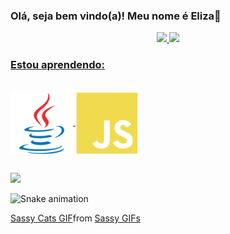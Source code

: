 ### Olá, seja bem vindo(a)! Meu nome é Eliza👋
<div align="center">
  <a href="https://github.com/elizateofilo">
  <img height="150em" src="https://github-readme-stats.vercel.app/api?username=elizateofilo&show_icons=true&theme=dark&include_all_commits=true&count_public=true"/>
  <img height="150em" src="https://github-readme-stats.vercel.app/api/top-langs/?username=elizateofilo&layout=compact&langs_count=7&theme=dark"/>
</div>

### Estou aprendendo: 

<div style="display: inline_block"><br>
  <img align="center" alt="Java" height="100" width="100" src="https://raw.githubusercontent.com/devicons/devicon/master/icons/java/java-original.svg">
  <img align="center" alt="js" height="100" width="100" src="https://raw.githubusercontent.com/devicons/devicon/master/icons/javascript/javascript-plain.svg">
</div>
  
##
  
 <div> 
    <a href = "mailto:maria.eliza61@aluno.ifce.edu.br"><img src="https://img.shields.io/badge/-Gmail-%23333?style=for-the-badge&logo=gmail&logoColor=white" target="_blank"></a>
   
   ![Snake animation](https://github.com/elizateofilo/elizateofilo/blob/output/github-contribution-grid-snake.svg)
   </div>

  <div class="tenor-gif-embed" data-postid="9934420" data-share-method="host" data-aspect-ratio="1" data-width="100%"><a href="https://tenor.com/view/sassy-cats-angry-mad-ok-gif-9934420">Sassy Cats GIF</a>from <a href="https://tenor.com/search/sassy-gifs">Sassy GIFs</a></div> <script type="text/javascript" async src="https://tenor.com/embed.js"></script>

